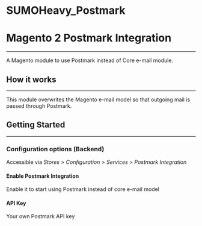 SUMOHeavy_Postmark
==================

# Magento 2 Postmark Integration
-----------

A Magento module to use Postmark instead of Core e-mail module.


## How it works
-----------

This module overwrites the Magento e-mail model so that outgoing mail is passed through Postmark.


## Getting Started
-----------

### Configuration options (Backend)
Accessible via *Stores > Configuration > Services > Postmark Integration*

#### Enable Postmark Integration
Enable it to start using Postmark instead of core e-mail model

#### API Key
Your own Postmark API key
